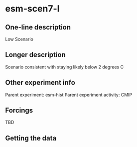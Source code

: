 <!--- This file contains a number of sections -->
<!--- They are bounded by comments like this -->
<!--- Do not edit these sections by hand -->
<!--- Start title -->
# esm-scen7-l
<!--- End title -->

## One-line description

<!--- Start one-line-description -->
Low Scenario
<!--- End one-line-description -->

## Longer description

<!--- Start longer-description -->
Scenario consistent with staying likely below 2 degrees C
<!--- End longer-description -->

## Other experiment info

<!--- Start other-experiment-info -->
Parent experiment: esm-hist
Parent experiment activity: CMIP
<!--- End other-experiment-info -->

## Forcings

<!--- Start forcings -->
TBD
<!--- End forcings -->

## Getting the data

<!--- TODO: auto-generate this -->
